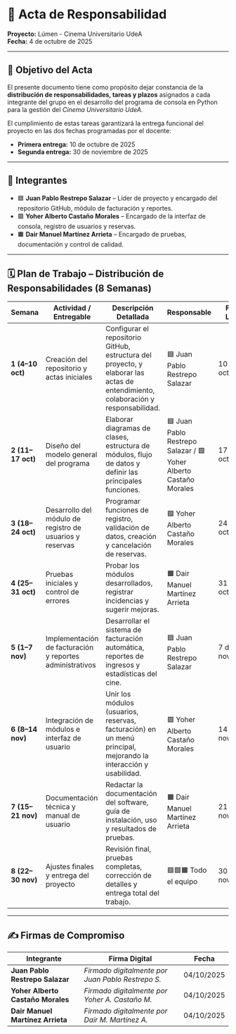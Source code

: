 # 🧾 Acta de Responsabilidad  
**Proyecto:** Lúmen - Cinema Universitario UdeA  
**Fecha:** 4 de octubre de 2025  

---

## 🎯 Objetivo del Acta  
El presente documento tiene como propósito dejar constancia de la **distribución de responsabilidades, tareas y plazos** asignados a cada integrante del grupo en el desarrollo del programa de consola en Python para la gestión del *Cinema Universitario UdeA*.  

El cumplimiento de estas tareas garantizará la entrega funcional del proyecto en las dos fechas programadas por el docente:  
- **Primera entrega:** 10 de octubre de 2025  
- **Segunda entrega:** 30 de noviembre de 2025  

---

## 👥 Integrantes  
- 🟦 **Juan Pablo Restrepo Salazar** – Líder de proyecto y encargado del repositorio GitHub, módulo de facturación y reportes.  
- 🟩 **Yoher Alberto Castaño Morales** – Encargado de la interfaz de consola, registro de usuarios y reservas.  
- 🟧 **Dair Manuel Martínez Arrieta** – Encargado de pruebas, documentación y control de calidad.  

---

## 🗓️ Plan de Trabajo – Distribución de Responsabilidades (8 Semanas)

| **Semana** | **Actividad / Entregable** | **Descripción Detallada** | **Responsable** | **Fecha Límite** | **Criterio de Evaluación** |
|-------------|-----------------------------|-----------------------------|------------------|------------------|-----------------------------|
| **1 (4–10 oct)** | Creación del repositorio y actas iniciales | Configurar el repositorio GitHub, estructura del proyecto, y elaborar las actas de entendimiento, colaboración y responsabilidad. | 🟦 Juan Pablo Restrepo Salazar | 10 de octubre | Repositorio funcional, actas completas y bien redactadas. |
| **2 (11–17 oct)** | Diseño del modelo general del programa | Elaborar diagramas de clases, estructura de módulos, flujo de datos y definir las principales funciones. | 🟦 Juan Pablo Restrepo Salazar / 🟩 Yoher Alberto Castaño Morales | 17 de octubre | Documentación técnica clara y coherente con el objetivo del programa. |
| **3 (18–24 oct)** | Desarrollo del módulo de registro de usuarios y reservas | Programar funciones de registro, validación de datos, creación y cancelación de reservas. | 🟩 Yoher Alberto Castaño Morales | 24 de octubre | Código funcional, con manejo de errores y estructura limpia. |
| **4 (25–31 oct)** | Pruebas iniciales y control de errores | Probar los módulos desarrollados, registrar incidencias y sugerir mejoras. | 🟧 Dair Manuel Martínez Arrieta | 31 de octubre | Registro de pruebas y corrección de errores documentados. |
| **5 (1–7 nov)** | Implementación de facturación y reportes administrativos | Desarrollar el sistema de facturación automática, reportes de ingresos y estadísticas del cine. | 🟦 Juan Pablo Restrepo Salazar | 7 de noviembre | Generación correcta de facturas y reportes precisos. |
| **6 (8–14 nov)** | Integración de módulos e interfaz de usuario | Unir los módulos (usuarios, reservas, facturación) en un menú principal, mejorando la interacción y usabilidad. | 🟩 Yoher Alberto Castaño Morales | 14 de noviembre | Fluidez del programa, navegación funcional y sin errores críticos. |
| **7 (15–21 nov)** | Documentación técnica y manual de usuario | Redactar la documentación del software, guía de instalación, uso y resultados de pruebas. | 🟧 Dair Manuel Martínez Arrieta | 21 de noviembre | Documento claro, bien estructurado, con ejemplos y capturas. |
| **8 (22–30 nov)** | Ajustes finales y entrega del proyecto | Revisión final, pruebas completas, corrección de detalles y entrega total del trabajo. | 🟦🟩🟧 Todo el equipo | 30 de noviembre | Proyecto completo, funcional y bien presentado. |

---

## ✍️ Firmas de Compromiso  

| Integrante | Firma Digital | Fecha |
|-------------|----------------|--------|
| **Juan Pablo Restrepo Salazar** | _Firmado digitalmente por Juan Pablo Restrepo S._ | 04/10/2025 |
| **Yoher Alberto Castaño Morales** | _Firmado digitalmente por Yoher A. Castaño M._ | 04/10/2025 |
| **Dair Manuel Martínez Arrieta** | _Firmado digitalmente por Dair M. Martínez A._ | 04/10/2025 |
